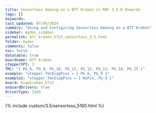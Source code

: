 ```yaml
---
title: Sensorless Homing on a BTT Kraken in RRF 3.5.0 Onwards
tags: []
keywords: 
last_updated: 07/04/2024
summary: "Using and Configuring Sensorless Homing on a BTT Kraken"
sidebar: mydoc_sidebar
permalink: btt_kraken_h723_sensorless_3_5.html
folder: mydoc
comments: false
toc: false
datatable: true
boardname: BTT Kraken
stepperSPI: 3
TMC: "{ PG_6, PG_9, PG_10, PG_11, PG_12, PG_13, PG_14, PG_15 }"
example: "stepper.TmcDiagPins = { PG_6, PG_9 }"
example2: "stepper.TmcDiagPins = { NoPin, PG_9 }"
board: biqukraken_h723
onboardDrivers: true
driverType: 2160
---
```


{% include custom/3.5/sensorless_5160.html %}
